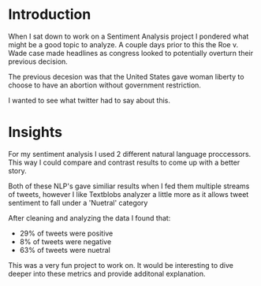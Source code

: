 # Introduction

When I sat down to work on a Sentiment Analysis project I pondered what might be a good topic to analyze. A couple days prior to this the Roe v. Wade case made headlines as congress looked to potentially overturn their previous decision.

The previous decesion was that the United States gave woman liberty to choose to have an abortion without government restriction.

I wanted to see what twitter had to say about this.

# Insights

For my sentiment analysis I used 2 different natural language proccessors. This way I could compare and contrast results to come up with a better story.

Both of these NLP's gave similiar results when I fed them multiple streams of tweets, however I like Textblobs analyzer a little more as it allows tweet sentiment to fall under a 'Nuetral' category

After cleaning and analyzing the data I found that:
- 29% of tweets were positive
- 8% of tweets were negative
- 63% of tweets were nuetral

This was a very fun project to work on. It would be interesting to dive deeper into these metrics and provide additonal explanation.
